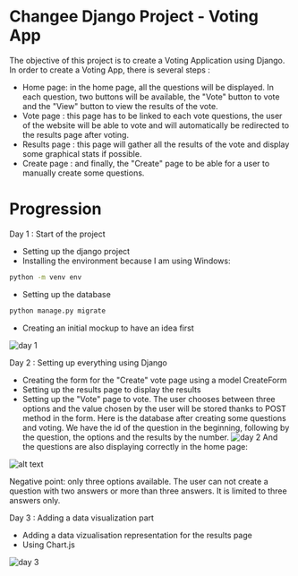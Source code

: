 
# Changee Django Project - Voting App

The objective of this project is to create a Voting Application using Django.
In order to create a Voting App, there is several steps :

- Home page: in the home page, all the questions will be displayed. In each question, two buttons will be available, the "Vote" button to vote and the "View" button to view the results of the vote. 
- Vote page : this page has to be linked to each vote questions, the user of the website will be able to vote and will automatically be redirected to the results page after voting.
- Results page : this page will gather all the results of the vote and display some graphical stats if possible.
- Create page : and finally, the "Create" page to be able for a user to manually create some questions.

# Progression

Day 1 : Start of the project
- Setting up the django project
- Installing the environment because I am using Windows:
```sh
python -m venv env
```
- Setting up the database
```sh
python manage.py migrate
```
- Creating an initial mockup to have an idea first

![day 1](https://i.ibb.co/82JDRRF/2023-01-07-22-14-53-Window.png)

Day 2 : Setting up everything using Django
- Creating the form for the "Create" vote page using a model CreateForm
- Setting up the results page to display the results
- Setting up the "Vote" page to vote. The user chooses between three options and the value chosen by the user will be stored thanks to POST method in the form.
Here is the database after creating some questions and voting. We have the id of the question in the beginning, following by the question, the options and the results by the number.
![day 2](https://i.ibb.co/y0Gm8vP/2023-01-07-22-43-01-Window.png)
And the questions are also displaying correctly in the home page:

![alt text](https://i.ibb.co/cvXRznV/2023-01-07-22-51-42-Window.png)

Negative point: only three options available. The user can not create a question with two answers or more than three answers. It is limited to three answers only.

Day 3 : Adding a data visualization part
- Adding a data vizualisation representation for the results page
- Using Chart.js

![day 3](https://i.ibb.co/c1kj3fn/image.png)
